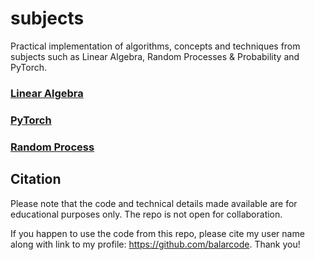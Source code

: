 # subjects
Practical implementation of algorithms, concepts and techniques from subjects such as Linear Algebra, Random Processes & Probability and PyTorch.

### [Linear Algebra](https://github.com/balarcode/subjects/tree/main/linear_algebra)

### [PyTorch](https://github.com/balarcode/subjects/tree/main/pytorch)

### [Random Process](https://github.com/balarcode/subjects/tree/main/random_process)

## Citation

Please note that the code and technical details made available are for educational purposes only. The repo is not open for collaboration.

If you happen to use the code from this repo, please cite my user name along with link to my profile: https://github.com/balarcode. Thank you!
